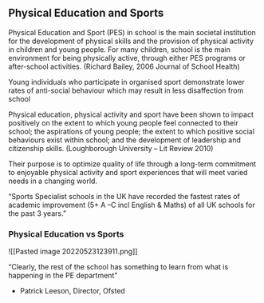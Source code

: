 ## Physical Education and Sports
Physical Education and Sport (PES) in school is the main societal institution for the development of physical skills and the provision of physical activity in children and young people. For many children, school is the main environment for being physically active, through either PES programs or after-school activities. (Richard Bailey, 2006 Journal of School Health)

Young individuals who participate in organised sport demonstrate lower rates of anti-social behaviour which may result in less disaffection from school

Physical education, physical activity and sport have been shown to impact positively on the extent to which young people feel connected to their school; the aspirations of young people; the extent to which positive social behaviours exist within school; and the development of leadership and citizenship skills. (Loughborough University – Lit Review 2010)

Their purpose is to optimize quality of life through a long-term commitment to enjoyable physical activity and sport experiences that will meet varied needs in a changing world.

“Sports Specialist schools in the UK have recorded the fastest rates of academic improvement (5+ A –C incl English & Maths) of all UK schools for the past 3 years.”

### Physical Education vs Sports

  ![[Pasted image 20220523123911.png]]

“Clearly, the rest of the school has something to learn from what is happening in the PE department”
- Patrick Leeson, Director, Ofsted